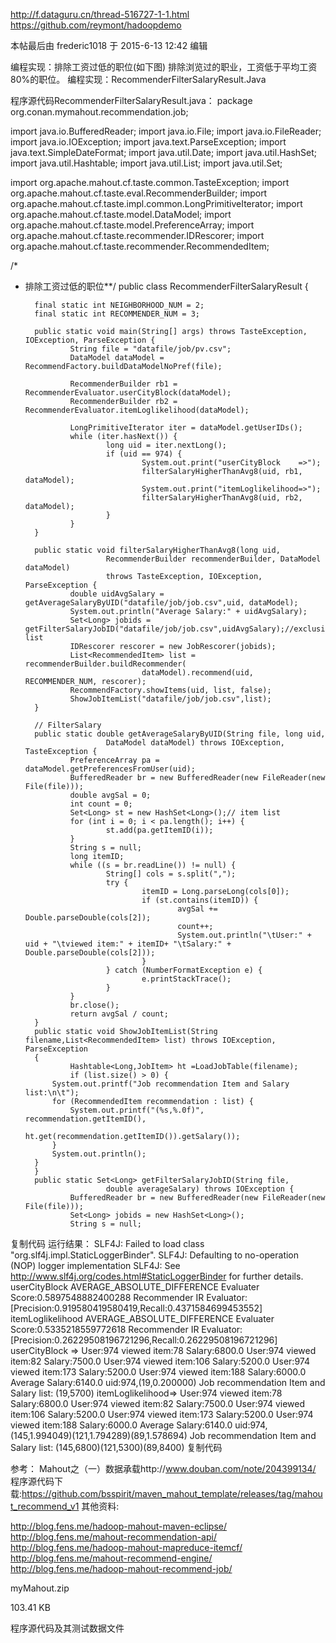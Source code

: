 

http://f.dataguru.cn/thread-516727-1-1.html
https://github.com/reymont/hadoopdemo



本帖最后由 frederic1018 于 2015-6-13 12:42 编辑


编程实现：排除工资过低的职位(如下图)
排除浏览过的职业，工资低于平均工资80%的职位。
编程实现：RecommenderFilterSalaryResult.Java
 
程序源代码RecommenderFilterSalaryResult.java：
package org.conan.mymahout.recommendation.job;

import java.io.BufferedReader;
import java.io.File;
import java.io.FileReader;
import java.io.IOException;
import java.text.ParseException;
import java.text.SimpleDateFormat;
import java.util.Date;
import java.util.HashSet;
import java.util.Hashtable;
import java.util.List;
import java.util.Set;

import org.apache.mahout.cf.taste.common.TasteException;
import org.apache.mahout.cf.taste.eval.RecommenderBuilder;
import org.apache.mahout.cf.taste.impl.common.LongPrimitiveIterator;
import org.apache.mahout.cf.taste.model.DataModel;
import org.apache.mahout.cf.taste.model.PreferenceArray;
import org.apache.mahout.cf.taste.recommender.IDRescorer;
import org.apache.mahout.cf.taste.recommender.RecommendedItem;

/*
* 排除工资过低的职位**/
public class RecommenderFilterSalaryResult {

        final static int NEIGHBORHOOD_NUM = 2;
        final static int RECOMMENDER_NUM = 3;

        public static void main(String[] args) throws TasteException, IOException, ParseException {
                String file = "datafile/job/pv.csv";
                DataModel dataModel = RecommendFactory.buildDataModelNoPref(file);

                RecommenderBuilder rb1 = RecommenderEvaluator.userCityBlock(dataModel);
                RecommenderBuilder rb2 = RecommenderEvaluator.itemLoglikelihood(dataModel);

                LongPrimitiveIterator iter = dataModel.getUserIDs();
                while (iter.hasNext()) {
                        long uid = iter.nextLong();
                        if (uid == 974) {
                                System.out.print("userCityBlock    =>");
                                filterSalaryHigherThanAvg8(uid, rb1, dataModel);
                                System.out.print("itemLoglikelihood=>");
                                filterSalaryHigherThanAvg8(uid, rb2, dataModel);
                        }
                }
        }

        public static void filterSalaryHigherThanAvg8(long uid,
                        RecommenderBuilder recommenderBuilder, DataModel dataModel)
                        throws TasteException, IOException, ParseException {
                double uidAvgSalary = getAverageSalaryByUID("datafile/job/job.csv",uid, dataModel);
                System.out.println("Average Salary:" + uidAvgSalary);
                Set<Long> jobids = getFilterSalaryJobID("datafile/job/job.csv",uidAvgSalary);//exclusion list
                IDRescorer rescorer = new JobRescorer(jobids);
                List<RecommendedItem> list = recommenderBuilder.buildRecommender(
                                dataModel).recommend(uid, RECOMMENDER_NUM, rescorer);
                RecommendFactory.showItems(uid, list, false);
                ShowJobItemList("datafile/job/job.csv",list);
        }

        // FilterSalary
        public static double getAverageSalaryByUID(String file, long uid,
                        DataModel dataModel) throws IOException, TasteException {
                PreferenceArray pa = dataModel.getPreferencesFromUser(uid);
                BufferedReader br = new BufferedReader(new FileReader(new File(file)));
                double avgSal = 0;
                int count = 0;
                Set<Long> st = new HashSet<Long>();// item list
                for (int i = 0; i < pa.length(); i++) {
                        st.add(pa.getItemID(i));
                }
                String s = null;
                long itemID;
                while ((s = br.readLine()) != null) {
                        String[] cols = s.split(",");
                        try {
                                itemID = Long.parseLong(cols[0]);
                                if (st.contains(itemID)) {
                                        avgSal += Double.parseDouble(cols[2]);
                                        count++;
                                        System.out.println("\tUser:" + uid + "\tviewed item:" + itemID+ "\tSalary:" + Double.parseDouble(cols[2]));
                                }
                        } catch (NumberFormatException e) {
                                e.printStackTrace();
                        }
                }
                br.close();
                return avgSal / count;
        }
        public static void ShowJobItemList(String filename,List<RecommendedItem> list) throws IOException, ParseException
        {
                Hashtable<Long,JobItem> ht =LoadJobTable(filename);
                if (list.size() > 0) {
            System.out.printf("Job recommendation Item and Salary list:\n\t");
            for (RecommendedItem recommendation : list) {
                System.out.printf("(%s,%.0f)", recommendation.getItemID(),
                                ht.get(recommendation.getItemID()).getSalary());
            }
            System.out.println();
        }
        }
        public static Set<Long> getFilterSalaryJobID(String file,
                        double averageSalary) throws IOException {
                BufferedReader br = new BufferedReader(new FileReader(new File(file)));
                Set<Long> jobids = new HashSet<Long>();
                String s = null;
复制代码
运行结果：
SLF4J: Failed to load class "org.slf4j.impl.StaticLoggerBinder".
SLF4J: Defaulting to no-operation (NOP) logger implementation
SLF4J: See http://www.slf4j.org/codes.html#StaticLoggerBinder for further details.
userCityBlock
AVERAGE_ABSOLUTE_DIFFERENCE Evaluater Score:0.5897548882400288
Recommender IR Evaluator: [Precision:0.919580419580419,Recall:0.4371584699453552]
itemLoglikelihood
AVERAGE_ABSOLUTE_DIFFERENCE Evaluater Score:0.5335218559772618
Recommender IR Evaluator: [Precision:0.26229508196721296,Recall:0.26229508196721296]
userCityBlock    =>        User:974        viewed item:78        Salary:6800.0
        User:974        viewed item:82        Salary:7500.0
        User:974        viewed item:106        Salary:5200.0
        User:974        viewed item:173        Salary:5200.0
        User:974        viewed item:188        Salary:6000.0
Average Salary:6140.0
uid:974,(19,0.200000)
Job recommendation Item and Salary list:
        (19,5700)
itemLoglikelihood=>        User:974        viewed item:78        Salary:6800.0
        User:974        viewed item:82        Salary:7500.0
        User:974        viewed item:106        Salary:5200.0
        User:974        viewed item:173        Salary:5200.0
        User:974        viewed item:188        Salary:6000.0
Average Salary:6140.0
uid:974,(145,1.994049)(121,1.794289)(89,1.578694)
Job recommendation Item and Salary list:
        (145,6800)(121,5300)(89,8400)
复制代码

参考：
Mahout之（一）数据承载http://www.douban.com/note/204399134/
程序源代码下载:https://github.com/bsspirit/maven_mahout_template/releases/tag/mahout_recommend_v1
其他资料:

http://blog.fens.me/hadoop-mahout-maven-eclipse/
http://blog.fens.me/mahout-recommendation-api/
http://blog.fens.me/hadoop-mahout-mapreduce-itemcf/
http://blog.fens.me/mahout-recommend-engine/
http://blog.fens.me/hadoop-mahout-recommend-job/ 
 
myMahout.zip

103.41 KB

程序源代码及其测试数据文件